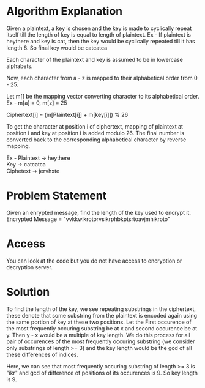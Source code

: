 
# Algorithm Explanation

Given a plaintext, a key is chosen and the key is made to cyclically repeat itself till the length of key is equal to length of plaintext.
Ex - If plaintext is heythere and key is cat, then the key would be cyclically repeated till it has length 8.
So final key would be catcatca

Each character of the plaintext and key is assumed to be in lowercase alphabets.

Now, each character from a - z is mapped to their alphabetical order from 0 - 25.

Let m[] be the mapping vector converting character to its alphabetical order. Ex - m[a] = 0, m[z] = 25

Ciphertext[i] = (m[Plaintext[i]] + m[key[i]]) % 26

To get the character at position i of ciphertext, mapping of plaintext at position i and key at position i is added modulo 26.
The final number is converted back to the corresponding alphabetical character by reverse mapping.

Ex - Plaintext -> heythere  
     Key ->       catcatca  
     Ciphetext -> jervhxte  

# Problem Statement

Given an enrypted message, find the length of the key used to encrypt it.
Encrypted Message = "vvkkwikrotorvsikrphbkptsrtoavjmhikroto"

# Access
You can look at the code but you do not have access to encryption or decryption server.

# Solution
To find the length of the key, we see repeating substrings in the ciphertext, these denote that some substring from the plaintext is encoded again using the same portion of key at these two positions. Let the First occurence of the most frequently occuring substring be at x and second occurence be at y. Then y - x would be a multiple of key length. We do this process for all pair of occurences of the most frequently occuring substring (we consider only substrings of length >= 3) and the key length would be the gcd of all these differences of indices.

Here, we can see that most frequently occuring substring of length >= 3 is "ikr" and gcd of difference of positions of its occurences is 9.
So key length is 9.
